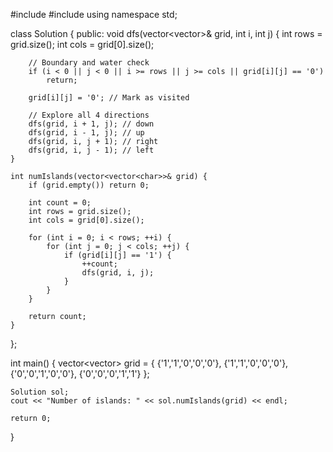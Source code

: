 #include <iostream>
#include <vector>
using namespace std;

class Solution {
public:
    void dfs(vector<vector<char>>& grid, int i, int j) {
        int rows = grid.size();
        int cols = grid[0].size();

        // Boundary and water check
        if (i < 0 || j < 0 || i >= rows || j >= cols || grid[i][j] == '0')
            return;

        grid[i][j] = '0'; // Mark as visited

        // Explore all 4 directions
        dfs(grid, i + 1, j); // down
        dfs(grid, i - 1, j); // up
        dfs(grid, i, j + 1); // right
        dfs(grid, i, j - 1); // left
    }

    int numIslands(vector<vector<char>>& grid) {
        if (grid.empty()) return 0;

        int count = 0;
        int rows = grid.size();
        int cols = grid[0].size();

        for (int i = 0; i < rows; ++i) {
            for (int j = 0; j < cols; ++j) {
                if (grid[i][j] == '1') {
                    ++count;
                    dfs(grid, i, j);
                }
            }
        }

        return count;
    }
};

int main() {
    vector<vector<char>> grid = {
        {'1','1','0','0','0'},
        {'1','1','0','0','0'},
        {'0','0','1','0','0'},
        {'0','0','0','1','1'}
    };

    Solution sol;
    cout << "Number of islands: " << sol.numIslands(grid) << endl;

    return 0;
}
